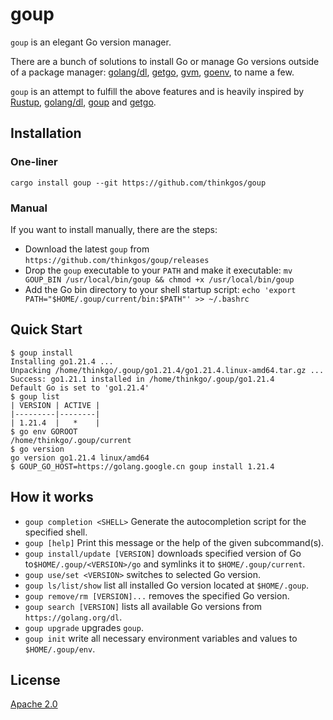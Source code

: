 # goup

`goup` is an elegant Go version manager.

There are a bunch of solutions to install Go or manage Go versions outside of a package manager:
[golang/dl](https://github.com/golang/dl), [getgo](https://github.com/golang/tools/tree/master/cmd/getgo), [gvm](https://github.com/moovweb/gvm), [goenv](https://github.com/syndbg/goenv), to name a few.


`goup` is an attempt to fulfill the above features and is heavily inspired by [Rustup](https://rustup.rs/), [golang/dl](https://github.com/golang/dl), [goup](https://github.com/owenthereal/goup) and [getgo](https://github.com/golang/tools/tree/master/cmd/getgo).

## Installation

### One-liner

```shell
cargo install goup --git https://github.com/thinkgos/goup
```

### Manual

If you want to install manually, there are the steps:

* Download the latest `goup` from `https://github.com/thinkgos/goup/releases`
* Drop the `goup` executable to your `PATH` and make it executable: `mv GOUP_BIN /usr/local/bin/goup && chmod +x /usr/local/bin/goup`
* Add the Go bin directory to your shell startup script: `echo 'export PATH="$HOME/.goup/current/bin:$PATH"' >> ~/.bashrc`

## Quick Start

```shell
$ goup install
Installing go1.21.4 ...
Unpacking /home/thinkgo/.goup/go1.21.4/go1.21.4.linux-amd64.tar.gz ...
Success: go1.21.1 installed in /home/thinkgo/.goup/go1.21.4
Default Go is set to 'go1.21.4'
$ goup list
| VERSION | ACTIVE |
|---------|--------|
| 1.21.4  |   *    |
$ go env GOROOT
/home/thinkgo/.goup/current
$ go version
go version go1.21.4 linux/amd64
$ GOUP_GO_HOST=https://golang.google.cn goup install 1.21.4
```

## How it works

* `goup completion <SHELL>` Generate the autocompletion script for the specified shell.
* `goup [help]` Print this message or the help of the given subcommand(s).
* `goup install/update [VERSION]` downloads specified version of Go to`$HOME/.goup/<VERSION>/go` and symlinks it to `$HOME/.goup/current`.
* `goup use/set <VERSION>` switches to selected Go version.
* `goup ls/list/show` list all installed Go version located at `$HOME/.goup`.
* `goup remove/rm [VERSION]...` removes the specified Go version.
* `goup search [VERSION]` lists all available Go versions from `https://golang.org/dl`.
* `goup upgrade` upgrades `goup`.
* `goup init` write all necessary environment variables and values to `$HOME/.goup/env`.

## License

[Apache 2.0](LICENSE)
